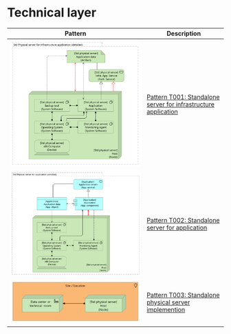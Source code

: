 # Technical layer

| Pattern | Description |
|--|--|
| ![](technical-layer/standalone-physical-server-for-infrastructure-application/images/std-physical-server-for-infrastructure-app-detailed.svg) | [Pattern T001: Standalone server for infrastructure application](technical-layer/standalone-physical-server-for-infrastructure-application/) |
| ![](technical-layer/standalone-physical-server-for-infrastructure-application/images/std-physical-server-for-application-detailed.svg) | [Pattern T002: Standalone server for application](technical-layer/standalone-physical-server-for-infrastructure-application/) |
| ![](technical-layer/standalone-physical-server-for-infrastructure-application/images/std-physical-server-implementation.svg) | [Pattern T003: Standalone physical server implemention](technical-layer/standalone-physical-server-for-infrastructure-application/) |
